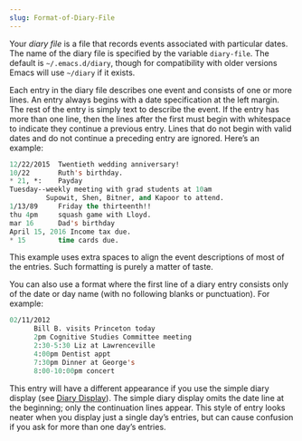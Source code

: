 ```yaml
---
slug: Format-of-Diary-File
---
```


Your *diary file* is a file that records events associated with particular dates. The name of the diary file is specified by the variable `diary-file`. The default is `~/.emacs.d/diary`, though for compatibility with older versions Emacs will use `~/diary` if it exists.

Each entry in the diary file describes one event and consists of one or more lines. An entry always begins with a date specification at the left margin. The rest of the entry is simply text to describe the event. If the entry has more than one line, then the lines after the first must begin with whitespace to indicate they continue a previous entry. Lines that do not begin with valid dates and do not continue a preceding entry are ignored. Here’s an example:

```lisp
12/22/2015  Twentieth wedding anniversary!
10/22       Ruth's birthday.
* 21, *:    Payday
Tuesday--weekly meeting with grad students at 10am
         Supowit, Shen, Bitner, and Kapoor to attend.
1/13/89     Friday the thirteenth!!
thu 4pm     squash game with Lloyd.
mar 16      Dad's birthday
April 15, 2016 Income tax due.
* 15        time cards due.
```

This example uses extra spaces to align the event descriptions of most of the entries. Such formatting is purely a matter of taste.

You can also use a format where the first line of a diary entry consists only of the date or day name (with no following blanks or punctuation). For example:

```lisp
02/11/2012
      Bill B. visits Princeton today
      2pm Cognitive Studies Committee meeting
      2:30-5:30 Liz at Lawrenceville
      4:00pm Dentist appt
      7:30pm Dinner at George's
      8:00-10:00pm concert
```

This entry will have a different appearance if you use the simple diary display (see [Diary Display](/docs/emacs/Diary-Display)). The simple diary display omits the date line at the beginning; only the continuation lines appear. This style of entry looks neater when you display just a single day’s entries, but can cause confusion if you ask for more than one day’s entries.
